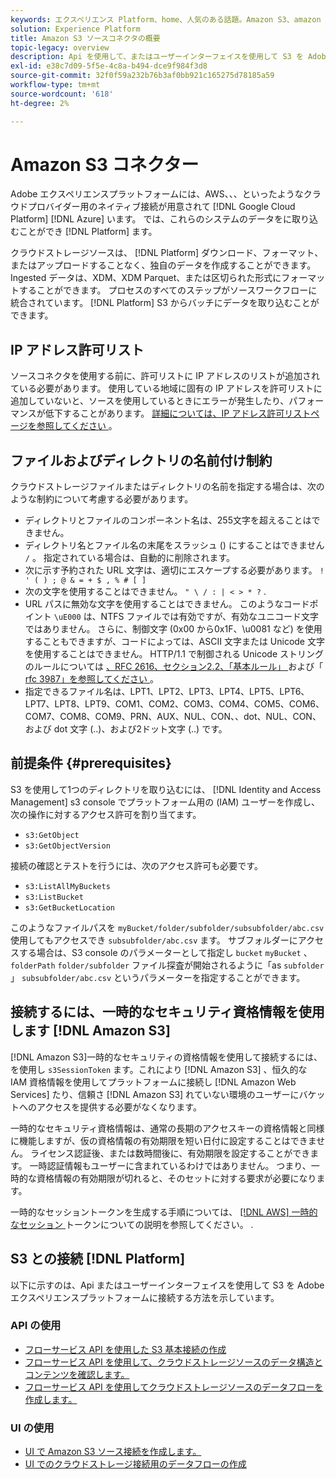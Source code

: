 ```yaml
---
keywords: エクスペリエンス Platform、home、人気のある話題。Amazon S3、amazon s3、およびS3; s3
solution: Experience Platform
title: Amazon S3 ソースコネクタの概要
topic-legacy: overview
description: Api を使用して、またはユーザーインターフェイスを使用して S3 を Adobe エクスペリエンスプラットフォームに接続する方法について説明します。
exl-id: e38c7d09-5f5e-4c8a-b494-dce9f984f3d8
source-git-commit: 32f0f59a232b76b3af0bb921c165275d78185a59
workflow-type: tm+mt
source-wordcount: '618'
ht-degree: 2%

---
```


# Amazon S3 コネクター

Adobe エクスペリエンスプラットフォームには、AWS、、、といったようなクラウドプロバイダー用のネイティブ接続が用意されて [!DNL Google Cloud Platform] [!DNL Azure] います。 では、これらのシステムのデータをに取り込むことができ [!DNL Platform] ます。

クラウドストレージソースは、 [!DNL Platform] ダウンロード、フォーマット、またはアップロードすることなく、独自のデータを作成することができます。 Ingested データは、XDM、XDM Parquet、または区切られた形式にフォーマットすることができます。 プロセスのすべてのステップがソースワークフローに統合されています。 [!DNL Platform] S3 からバッチにデータを取り込むことができます。

## IP アドレス許可リスト

ソースコネクタを使用する前に、許可リストに IP アドレスのリストが追加されている必要があります。 使用している地域に固有の IP アドレスを許可リストに追加していないと、ソースを使用しているときにエラーが発生したり、パフォーマンスが低下することがあります。 [詳細については、IP アドレス許可リストページを参照してください ](../../ip-address-allow-list.md) 。

## ファイルおよびディレクトリの名前付け制約

クラウドストレージファイルまたはディレクトリの名前を指定する場合は、次のような制約について考慮する必要があります。

- ディレクトリとファイルのコンポーネント名は、255文字を超えることはできません。
- ディレクトリ名とファイル名の末尾をスラッシュ () にすることはできません `/` 。 指定されている場合は、自動的に削除されます。
- 次に示す予約された URL 文字は、適切にエスケープする必要があります。 `! ' ( ) ; @ & = + $ , % # [ ]`
- 次の文字を使用することはできません。 `" \ / : | < > * ?` .
- URL パスに無効な文字を使用することはできません。 このようなコードポイント `\uE000` は、NTFS ファイルでは有効ですが、有効なユニコード文字ではありません。 さらに、制御文字 (0x00 から0x1F、\u0081 など) を使用することもできますが、コードによっては、ASCII 文字または Unicode 文字を使用することはできません。 HTTP/1.1 で制御される Unicode ストリングのルールについては [ 、RFC 2616、セクション2.2、「基本ルール」 ](https://www.ietf.org/rfc/rfc2616.txt) および「 [ rfc 3987」を参照してください ](https://www.ietf.org/rfc/rfc3987.txt) 。
- 指定できるファイル名は、LPT1、LPT2、LPT3、LPT4、LPT5、LPT6、LPT7、LPT8、LPT9、COM1、COM2、COM3、COM4、COM5、COM6、COM7、COM8、COM9、PRN、AUX、NUL、CON、、dot、NUL、CON、および dot 文字 (..)、および2ドット文字 (..) です。

## 前提条件 {#prerequisites}

S3 を使用して1つのディレクトリを取り込むには、 [!DNL Identity and Access Management] s3 console でプラットフォーム用の (IAM) ユーザーを作成し、次の操作に対するアクセス許可を割り当てます。

- `s3:GetObject`
- `s3:GetObjectVersion`

接続の確認とテストを行うには、次のアクセス許可も必要です。

- `s3:ListAllMyBuckets`
- `s3:ListBucket`
- `s3:GetBucketLocation`

このようなファイルパスを `myBucket/folder/subfolder/subsubfolder/abc.csv` 使用してもアクセスでき `subsubfolder/abc.csv` ます。 サブフォルダーにアクセスする場合は、S3 console のパラメーターとして指定し `bucket` `myBucket` 、 `folderPath` `folder/subfolder` ファイル探査が開始されるように「as `subfolder` 」 `subsubfolder/abc.csv` というパラメーターを指定することができます。

## 接続するには、一時的なセキュリティ資格情報を使用します [!DNL Amazon S3]

[!DNL Amazon S3]一時的なセキュリティの資格情報を使用して接続するには、を使用し `s3SessionToken` ます。これにより [!DNL Amazon S3] 、恒久的な IAM 資格情報を使用してプラットフォームに接続し [!DNL Amazon Web Services] たり、信頼さ [!DNL Amazon S3] れていない環境のユーザーにバケットへのアクセスを提供する必要がなくなります。

一時的なセキュリティ資格情報は、通常の長期のアクセスキーの資格情報と同様に機能しますが、仮の資格情報の有効期限を短い日付に設定することはできません。 ライセンス認証後、または数時間後に、有効期限を設定することができます。 一時認証情報もユーザーに含まれているわけではありません。 つまり、一時的な資格情報の有効期限が切れると、そのセットに対する要求が必要になります。

一時的なセッショントークンを生成する手順については、 [[!DNL AWS]  一時的なセッション ](https://docs.aws.amazon.com/IAM/latest/UserGuide/id_credentials_temp_request.html#api_getsessiontoken) トークンについての説明を参照してください。
.

## S3 との接続 [!DNL Platform]

以下に示すのは、Api またはユーザーインターフェイスを使用して S3 を Adobe エクスペリエンスプラットフォームに接続する方法を示しています。

### API の使用

- [フローサービス API を使用した S3 基本接続の作成](../../tutorials/api/create/cloud-storage/s3.md)
- [フローサービス API を使用して、クラウドストレージソースのデータ構造とコンテンツを確認します。](../../tutorials/api/explore/cloud-storage.md)
- [フローサービス API を使用してクラウドストレージソースのデータフローを作成します。](../../tutorials/api/collect/cloud-storage.md)

### UI の使用

- [UI で Amazon S3 ソース接続を作成します。](../../tutorials/ui/create/cloud-storage/s3.md)
- [UI でのクラウドストレージ接続用のデータフローの作成](../../tutorials/ui/dataflow/batch/cloud-storage.md)
